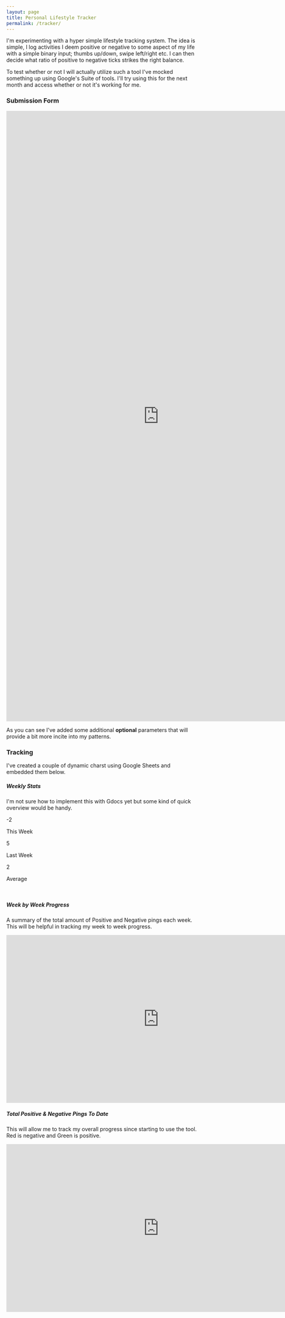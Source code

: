 ```yaml
---
layout: page
title: Personal Lifestyle Tracker
permalink: /tracker/
---
```


I'm experimenting with a hyper simple lifestyle tracking system. The idea is simple, I log activities I deem positive or negative to some aspect of my life with a simple binary input; thumbs up/down, swipe left/right etc. I can then decide what ratio of positive to negative ticks strikes the right balance. 

To test whether or not I will actually utilize such a tool I've mocked something up using Google's Suite of tools. I'll try using this for the next month and access whether or not it's working for me. 

### Submission Form
<iframe src="https://docs.google.com/forms/d/e/1FAIpQLSetJMkRmQtsiM0BJLEAlw6C5ROcJ3xqxq4LBIO-c3LPB5pgHg/viewform?embedded=true" width="800" height="1600" frameborder="0" marginheight="0" marginwidth="0">Loading...</iframe>


As you can see I've added some additional **optional** parameters that will provide a bit more incite into my patterns.  

### Tracking 
I've created a couple of dynamic charst using Google Sheets and embedded them below. 

##### Weekly Stats
I'm not sure how to implement this with Gdocs yet but some kind of quick overview would be handy. 

<div class="ticker">
	<div class="rounded-box bg-red text-center">
		<p class="jumbo">-2</p>
		<p class="title">This Week</p>
	</div>
	<div class="rounded-box bg-green text-center">
		<p class="jumbo">5</p>
		<p class="title">Last Week</p>
	</div>
	<div class="rounded-box bg-orange text-center">
		<p class="jumbo">2</p>
		<p class="title">Average</p>
	</div>
</div>
<br>

##### Week by Week Progress
A summary of the total amount of Positive and Negative pings each week. This will be helpful in tracking my week to week progress.

<iframe width="800" height="440" seamless frameborder="0" scrolling="no" src="https://docs.google.com/spreadsheets/d/1AgJzWfkeCzib-ETVDLDytmkHqjfk33eOyltfFSqbnu0/pubchart?oid=1033349425&amp;format=image"></iframe>
<br>

##### Total Positive & Negative Pings To Date
This will allow me to track my overall progress since starting to use the tool. Red is negative and Green is positive. 

<iframe width="800" height="440" seamless frameborder="0" scrolling="no" src="https://docs.google.com/spreadsheets/d/1AgJzWfkeCzib-ETVDLDytmkHqjfk33eOyltfFSqbnu0/pubchart?oid=204844344&amp;format=image"></iframe>
